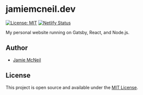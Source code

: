# jamiemcneil.dev

[![License: MIT](https://img.shields.io/badge/License-MIT-blue.svg)](https://opensource.org/licenses/MIT) [![Netlify Status](https://api.netlify.com/api/v1/badges/b169bd4a-ab64-43d6-9be7-58b4a6ef4949/deploy-status)](https://app.netlify.com/sites/angry-banach-2225e4/deploys)

My personal website running on Gatsby, React, and Node.js.

## Author

- [Jamie McNeil](https://www.jamiemcneil.dev)

## License

This project is open source and available under the [MIT License](LICENSE).
